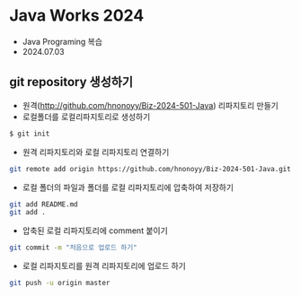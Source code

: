 # Java Works 2024
- Java Programing 복습
- 2024.07.03

## git repository 생성하기
- 원격(http://github.com/hnonoyy/Biz-2024-501-Java) 리파지토리 만들기
- 로컬폴더를 로컬리파지토리로 생성하기
```bash
$ git init
```
- 원격 리파지토리와 로컬 리파지토리 연결하기
```bash
git remote add origin https://github.com/hnonoyy/Biz-2024-501-Java.git
```
- 로컬 폴더의 파일과 폴더를 로컬 리파지토리에 압축하여 저장하기
```bash
git add README.md
git add .
```
- 압축된 로컬 리파지토리에 comment 붙이기
```bash
git commit -m "처음으로 업로드 하기"
```
- 로컬 리파지토리를 원격 리파지토리에 업로드 하기
```bash
git push -u origin master
```
